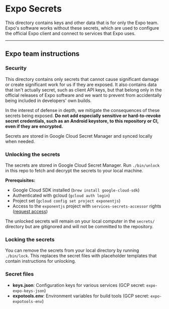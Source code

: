 # Expo Secrets

This directory contains keys and other data that is for only the Expo team. Expo's software works without these secrets, which are used to configure the official Expo client and connect to services that Expo uses.

---

## Expo team instructions

### Security

This directory contains only secrets that cannot cause significant damage or create significant work for us if they are exposed. It also contains data that isn't actually secret, such as client API keys, but that belong only in the official releases of Expo software and we want to prevent from accidentally being included in developers' own builds.

In the interest of defense in depth, we mitigate the consequences of these secrets being exposed. **Do not add especially sensitive or hard-to-revoke secret credentials, such as an Android keystore, to this repository or CI, even if they are encrypted.**

Secrets are stored in Google Cloud Secret Manager and synced locally when needed.

### Unlocking the secrets

The secrets are stored in Google Cloud Secret Manager. Run `./bin/unlock` in this repo to fetch and decrypt the secrets to your local machine.

**Prerequisites:**
- Google Cloud SDK installed (`brew install google-cloud-sdk`)
- Authenticated with gcloud (`gcloud auth login`)
- Project set (`gcloud config set project exponentjs`)
- Access to the `exponentjs` project with `services-secrets-accessor` rights ([request access](https://console.cloud.google.com/iam-admin/pam/entitlements/my?project=exponentjs))

The unlocked secrets will remain on your local computer in the `secrets/` directory but are gitignored and will not be committed to the repository.

### Locking the secrets

You can remove the secrets from your local directory by running `./bin/lock`. This replaces the secret files with placeholder templates that contain instructions for unlocking.

### Secret files

- **keys.json**: Configuration keys for various services (GCP secret: `expo-expo-keys-json`)
- **expotools.env**: Environment variables for build tools (GCP secret: `expo-expotools-env`)
